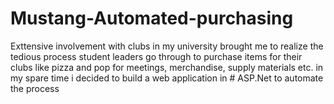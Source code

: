 # Mustang-Automated-purchasing
Exttensive involvement with clubs in my university brought me to realize the tedious process student leaders 
go through to purchase items for their clubs like pizza and pop for meetings, merchandise, supply materials etc.
in my spare time i decided to build a web application in # ASP.Net 
to automate the process
